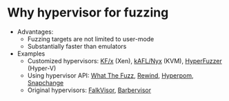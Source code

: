 # Why hypervisor for fuzzing
- Advantages:
  - Fuzzing targets are not limited to user-mode
  - Substantially faster than emulators
- Examples
  - Customized hypervisors: [KF/x](https://github.com/intel/kernel-fuzzer-for-xen-project) (Xen), [kAFL/Nyx](https://nyx-fuzz.com/) (KVM), [HyperFuzzer](https://www.microsoft.com/en-us/research/publication/hyperfuzzer-an-efficient-hybrid-fuzzer-for-virtual-cpus/) (Hyper-V)
  - Using hypervisor API: [What The Fuzz](https://github.com/0vercl0k/wtf), [Rewind](https://github.com/quarkslab/rewind), [Hyperpom](https://github.com/Impalabs/hyperpom), [Snapchange](https://aws.amazon.com/blogs/opensource/announcing-snapchange-an-open-source-kvm-backed-snapshot-fuzzing-framework/)
  - Original hypervisors: [FalkVisor](https://github.com/gamozolabs/falkervisor_grilled_cheese), [Barbervisor](https://github.com/Cisco-Talos/Barbervisor)